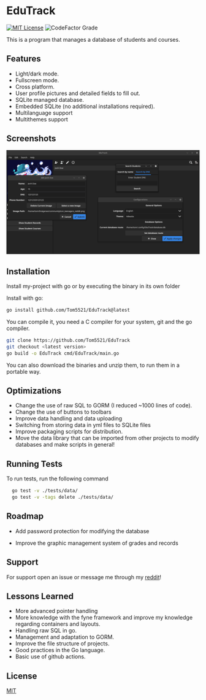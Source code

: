 
# EduTrack

[![MIT License](https://img.shields.io/badge/License-MIT-green.svg)](https://choosealicense.com/licenses/mit/)
![CodeFactor Grade](https://img.shields.io/codefactor/grade/github/Tom5521/EduTrack)

This is a program that manages a database of students and courses.

## Features

- Light/dark mode.
- Fullscreen mode.
- Cross platform.
- User profile pictures and detailed fields to fill out.
- SQLite managed database.
- Embedded SQLite (no additional installations required).
- Multilanguage support
- Multithemes support

## Screenshots

![App Screenshot](./screenshots/Screenshot.png)

## Installation

Install my-project with go or by executing the binary in its own folder

Install with go:

```bash
go install github.com/Tom5521/EduTrack@latest
```

You can compile it, you need a C compiler for your system, git and the go compiler.

```bash
git clone https://github.com/Tom5521/EduTrack
git checkout <latest version>
go build -o EduTrack cmd/EduTrack/main.go
```

You can also download the binaries and unzip them, to run them in a portable way.

## Optimizations

- Change the use of raw SQL to GORM (I reduced ~1000 lines of code).
- Change the use of buttons to toolbars
- Improve data handling and data uploading
- Switching from storing data in yml files to SQLite files
- Improve packaging scripts for distribution.
- Move the data library that can be imported from other projects to modify databases and make scripts in general!

## Running Tests

To run tests, run the following command

```bash
  go test -v ./tests/data/
  go test -v -tags delete ./tests/data/
```

## Roadmap

- Add password protection for modifying the database

- Improve the graphic management system of grades and records

## Support

For support open an issue or message me through my [reddit](https://www.reddit.com/u/Sad-Technician3861)!

## Lessons Learned

- More advanced pointer handling
- More knowledge with the fyne framework and improve my knowledge regarding containers and layouts.
- Handling raw SQL in go.
- Management and adaptation to GORM.
- Improve the file structure of projects.
- Good practices in the Go language.
- Basic use of github actions.

## License

[MIT](https://choosealicense.com/licenses/mit/)
